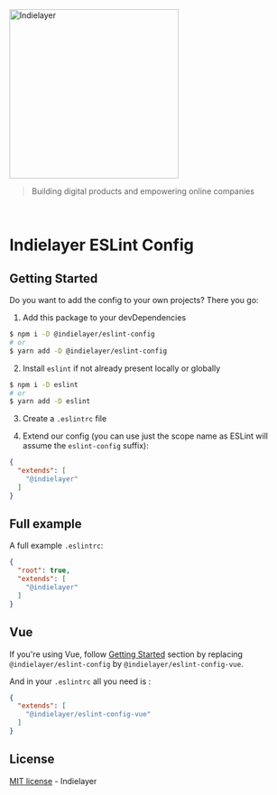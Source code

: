 <a href="https://indielayer.com/">
  <img src="https://user-images.githubusercontent.com/3942799/90314498-25807a80-df0c-11ea-9e3a-b2b919bc9f10.png" alt="Indielayer" width="300" />
</a>

> Building digital products and empowering online companies

<br/>

# Indielayer ESLint Config

## Getting Started

Do you want to add the config to your own projects? There you go:

1. Add this package to your devDependencies

```bash
$ npm i -D @indielayer/eslint-config
# or
$ yarn add -D @indielayer/eslint-config
```

2. Install `eslint` if not already present locally or globally

```bash
$ npm i -D eslint
# or
$ yarn add -D eslint
```

3. Create a `.eslintrc` file

4. Extend our config (you can use just the scope name as ESLint will assume the `eslint-config` suffix):

```json
{
  "extends": [
    "@indielayer"
  ]
}
```

## Full example

A full example `.eslintrc`:

```json
{
  "root": true,
  "extends": [
    "@indielayer"
  ]
}
```

## Vue

If you're using Vue, follow [Getting Started](#getting-started) section by replacing `@indielayer/eslint-config` by `@indielayer/eslint-config-vue`.

And in your `.eslintrc` all you need is :

```json
{
  "extends": [
    "@indielayer/eslint-config-vue"
  ]
}
```

## License

[MIT license](https://github.com/indielayer/eslint-config/blob/master/LICENSE) - Indielayer
